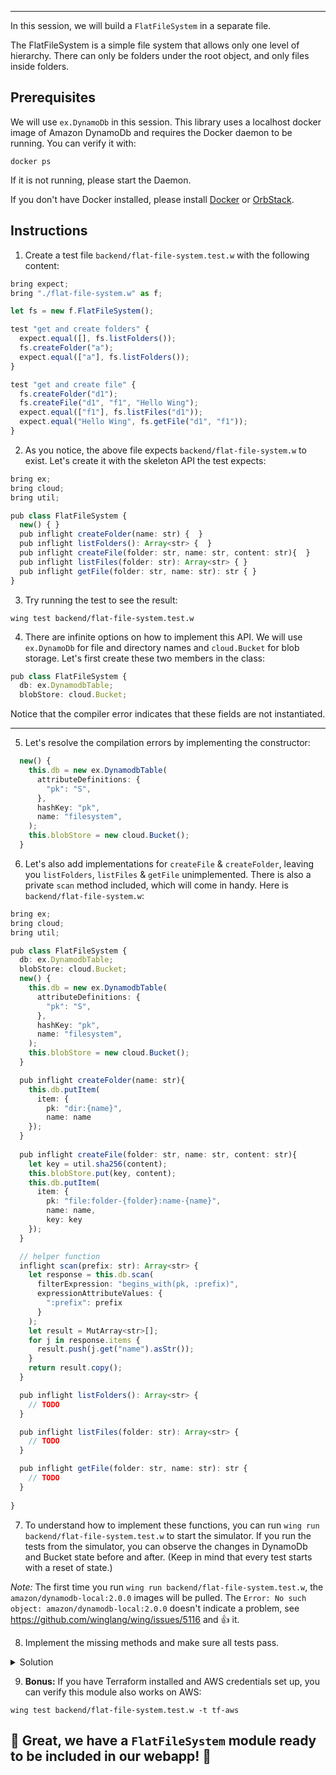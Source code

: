 
---
In this session, we will build a `FlatFileSystem` in a separate file.

The FlatFileSystem is a simple file system that allows only one level of hierarchy.
There can only be folders under the root object, and only files inside folders. 

## Prerequisites 

We will use `ex.DynamoDb` in this session. This library uses a localhost docker image
of Amazon DynamoDb and requires the Docker daemon to be running. You can verify it with:
```
docker ps
```

If it is not running, please start the Daemon. 

If you don't have Docker installed, please install [Docker](https://www.docker.com/) or [OrbStack](https://orbstack.dev/).

  
## Instructions 
1. Create a test file `backend/flat-file-system.test.w` with the following content: 
```ts
bring expect;
bring "./flat-file-system.w" as f;

let fs = new f.FlatFileSystem();

test "get and create folders" {
  expect.equal([], fs.listFolders());
  fs.createFolder("a");
  expect.equal(["a"], fs.listFolders());
}

test "get and create file" {
  fs.createFolder("d1");
  fs.createFile("d1", "f1", "Hello Wing");
  expect.equal(["f1"], fs.listFiles("d1"));
  expect.equal("Hello Wing", fs.getFile("d1", "f1"));
}
```

2. As you notice, the above file expects `backend/flat-file-system.w` to exist. 
Let's create it with the skeleton API the test expects:
```ts
bring ex;
bring cloud;
bring util;

pub class FlatFileSystem {
  new() { }
  pub inflight createFolder(name: str) {  }
  pub inflight listFolders(): Array<str> {  }
  pub inflight createFile(folder: str, name: str, content: str){  }
  pub inflight listFiles(folder: str): Array<str> { }
  pub inflight getFile(folder: str, name: str): str { }
}
```

3. Try running the test to see the result:
```
wing test backend/flat-file-system.test.w
```

4. There are infinite options on how to implement this API. We will use `ex.DynamoDb` for file and directory names and
`cloud.Bucket` for blob storage. Let's first create these two members in the class:
```ts
pub class FlatFileSystem {
  db: ex.DynamodbTable;
  blobStore: cloud.Bucket;
```
Notice that the compiler error indicates that these fields are not instantiated.


---
5. Let's resolve the compilation errors by implementing the constructor:
```ts
  new() {
    this.db = new ex.DynamodbTable(
      attributeDefinitions: {
        "pk": "S",
      },
      hashKey: "pk",
      name: "filesystem",
    );   
    this.blobStore = new cloud.Bucket(); 
  }
``` 

6. Let's also add implementations for `createFile` & `createFolder`, leaving you `listFolders`, `listFiles` & `getFile` unimplemented.
There is also a private `scan` method included, which will come in handy. Here is `backend/flat-file-system.w`:
```ts
bring ex;
bring cloud;
bring util;

pub class FlatFileSystem {
  db: ex.DynamodbTable;
  blobStore: cloud.Bucket;
  new() {
    this.db = new ex.DynamodbTable(
      attributeDefinitions: {
        "pk": "S",
      },
      hashKey: "pk",
      name: "filesystem",
    );   
    this.blobStore = new cloud.Bucket(); 
  }

  pub inflight createFolder(name: str){
    this.db.putItem(
      item: {
        pk: "dir:{name}",
        name: name
    });
  }
  
  pub inflight createFile(folder: str, name: str, content: str){
    let key = util.sha256(content);
    this.blobStore.put(key, content);
    this.db.putItem(
      item: {
        pk: "file:folder-{folder}:name-{name}",
        name: name,
        key: key
    });
  }

  // helper function
  inflight scan(prefix: str): Array<str> {
    let response = this.db.scan(
      filterExpression: "begins_with(pk, :prefix)",
      expressionAttributeValues: { 
        ":prefix": prefix 
      }
    );
    let result = MutArray<str>[];
    for j in response.items {
      result.push(j.get("name").asStr());
    }
    return result.copy();
  }

  pub inflight listFolders(): Array<str> {
    // TODO
  }

  pub inflight listFiles(folder: str): Array<str> {
    // TODO
  }

  pub inflight getFile(folder: str, name: str): str {
    // TODO
  }
  
}
```

7. To understand how to implement these functions, you can run `wing run backend/flat-file-system.test.w` to start the simulator. 
If you run the tests from the simulator, you can observe the changes in DynamoDb and Bucket state before and after.
(Keep in mind that every test starts with a reset of state.)

_Note:_ 
The first time you run `wing run backend/flat-file-system.test.w`, the `amazon/dynamodb-local:2.0.0` images will be pulled. 
The `Error: No such object: amazon/dynamodb-local:2.0.0` doesn't indicate a problem, 
see https://github.com/winglang/wing/issues/5116 and :+1: it.

8. Implement the missing methods and make sure all tests pass.
<details>
  <summary>Solution</summary>
  
        pub inflight listFolders(): Array<str> {
          return this.scan("dir");
        }
       
        pub inflight listFiles(folder: str): Array<str> {
          return this.scan("file:folder-{folder}");
        }
      
        pub inflight getFile(folder: str, name: str): str {
          let response = this.db.getItem(
            key: {
              pk: "file:folder-{folder}:name-{name}"
          });
          let key = response.item?.get("key")?.asStr() ?? "";
          return this.blobStore.get(key);
        }
</details>

9. **Bonus:** If you have Terraform installed and AWS credentials set up, you can verify this module also works on AWS:
```
wing test backend/flat-file-system.test.w -t tf-aws
```

🚀 Great, we have a `FlatFileSystem` module ready to be included in our webapp! 🚀
---
